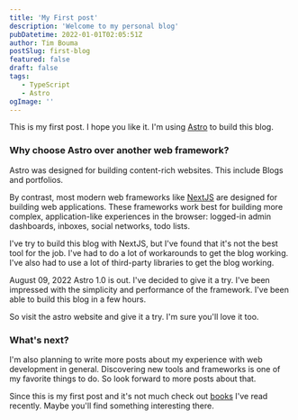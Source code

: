 ```yaml
---
title: 'My First post'
description: 'Welcome to my personal blog'
pubDatetime: 2022-01-01T02:05:51Z
author: Tim Bouma
postSlug: first-blog
featured: false
draft: false
tags:
   - TypeScript
   - Astro
ogImage: ''
---
```


This is my first post. I hope you like it. I'm using [Astro](https://astro.build) to build this blog.

### Why choose Astro over another web framework?

Astro was designed for building content-rich websites. This include Blogs and portfolios.

By contrast, most modern web frameworks like [NextJS](https://nextjs.org/) are designed for building web applications. These frameworks work best for building more complex, application-like experiences in the browser: logged-in admin dashboards, inboxes, social networks, todo lists.

I've try to build this blog with NextJS, but I've found that it's not the best tool for the job. I've had to do a lot of workarounds to get the blog working. I've also had to use a lot of third-party libraries to get the blog working.

August 09, 2022 Astro 1.0 is out. I've decided to give it a try. I've been impressed with the simplicity and performance of the framework. I've been able to build this blog in a few hours.

So visit the astro website and give it a try. I'm sure you'll love it too.

### What's next?

I'm also planning to write more posts about my experience with web development in general. Discovering new tools and frameworks is one of my favorite things to do. So look forward to more posts about that.

Since this is my first post and it's not much check out [books](../books) I've read recently. Maybe you'll find something interesting there.
